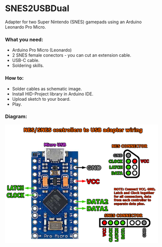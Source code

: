 # SNES2USBDual
Adapter for two Super Nintendo (SNES) gamepads using an Arduino Leonardo Pro Micro.

### What you need:
* Arduino Pro Micro (Leonardo)
* 2 SNES female conectors - you can cut an extension cable.
* USB-C cable.
* Soldering skills.

### How to:
* Solder cables as schematic image.
* Install HID-Project library in Arduino IDE.
* Upload sketch to your board.
* Play.

### Diagram:

![Diagrama](https://raw.githubusercontent.com/kaduleite/SNES2USBDual/refs/heads/main/snes-usb-adapter-wiring.png)
